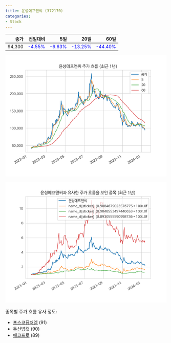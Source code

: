 ```yaml
---
title: 윤성에프앤씨 (372170)
categories:
- Stock
---
```


|종가|전일대비|5일|20일|60일|
|---:|-------:|--:|---:|---:|
|94,300|<span style="color: blue">-4.55%</span>|<span style="color: blue">-6.63%</span>|<span style="color: blue">-13.25%</span>|<span style="color: blue">-44.40%</span>|


<!-- more -->

![372170](/assets/images/stock/372170.png)

![372170](/assets/images/stock/372170_sim.png)

종목별 주가 흐름 유사 정도:
- [포스코퓨처엠](/stock/003670/) (91)
- [두산밥캣](/stock/241560/) (90)
- [에코프로](/stock/086520/) (89)